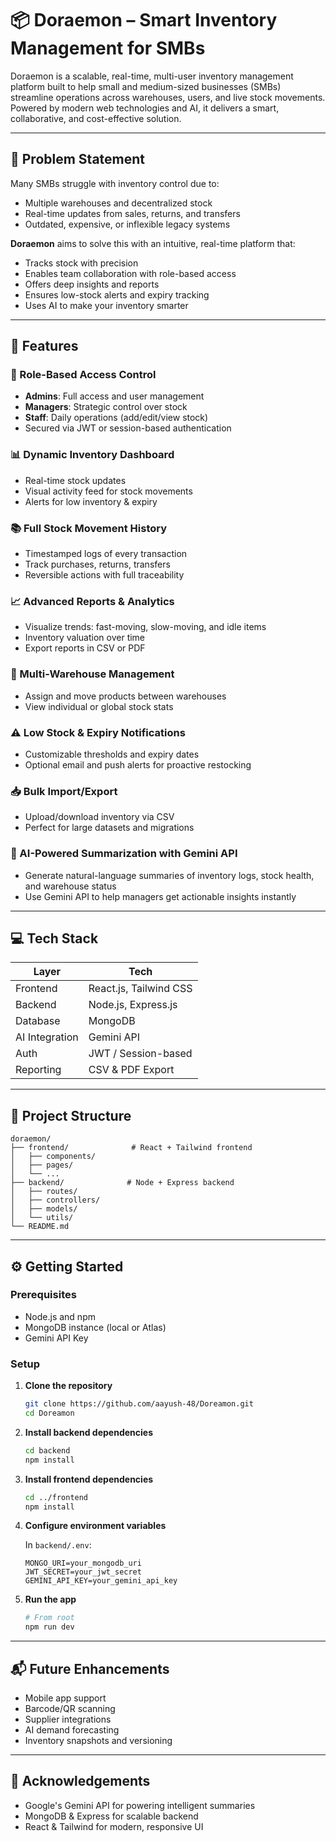 # 📦 Doraemon – Smart Inventory Management for SMBs

Doraemon is a scalable, real-time, multi-user inventory management platform built to help small and medium-sized businesses (SMBs) streamline operations across warehouses, users, and live stock movements. Powered by modern web technologies and AI, it delivers a smart, collaborative, and cost-effective solution.

---

## 🧩 Problem Statement

Many SMBs struggle with inventory control due to:

- Multiple warehouses and decentralized stock  
- Real-time updates from sales, returns, and transfers  
- Outdated, expensive, or inflexible legacy systems  

**Doraemon** aims to solve this with an intuitive, real-time platform that:

- Tracks stock with precision  
- Enables team collaboration with role-based access  
- Offers deep insights and reports  
- Ensures low-stock alerts and expiry tracking  
- Uses AI to make your inventory smarter

---

## 🚀 Features

### 🔐 Role-Based Access Control
- **Admins**: Full access and user management  
- **Managers**: Strategic control over stock  
- **Staff**: Daily operations (add/edit/view stock)  
- Secured via JWT or session-based authentication

### 📊 Dynamic Inventory Dashboard
- Real-time stock updates  
- Visual activity feed for stock movements  
- Alerts for low inventory & expiry  

### 📚 Full Stock Movement History
- Timestamped logs of every transaction  
- Track purchases, returns, transfers  
- Reversible actions with full traceability  

### 📈 Advanced Reports & Analytics
- Visualize trends: fast-moving, slow-moving, and idle items  
- Inventory valuation over time  
- Export reports in CSV or PDF  

### 🏢 Multi-Warehouse Management
- Assign and move products between warehouses  
- View individual or global stock stats  

### ⚠️ Low Stock & Expiry Notifications
- Customizable thresholds and expiry dates  
- Optional email and push alerts for proactive restocking  

### 📥 Bulk Import/Export
- Upload/download inventory via CSV  
- Perfect for large datasets and migrations  

### 🧠 AI-Powered Summarization with Gemini API
- Generate natural-language summaries of inventory logs, stock health, and warehouse status  
- Use Gemini API to help managers get actionable insights instantly  

---

## 💻 Tech Stack

| Layer        | Tech                      |
|--------------|---------------------------|
| Frontend     | React.js, Tailwind CSS    |
| Backend      | Node.js, Express.js       |
| Database     | MongoDB                   |
| AI Integration | Gemini API              |
| Auth         | JWT / Session-based       |
| Reporting    | CSV & PDF Export          |

---

## 📂 Project Structure

```
doraemon/
├── frontend/              # React + Tailwind frontend
│   ├── components/
│   ├── pages/
│   └── ...
├── backend/              # Node + Express backend
│   ├── routes/
│   ├── controllers/
│   ├── models/
│   └── utils/
└── README.md
```

---

## ⚙️ Getting Started

### Prerequisites
- Node.js and npm
- MongoDB instance (local or Atlas)
- Gemini API Key

### Setup

1. **Clone the repository**
   ```bash
   git clone https://github.com/aayush-48/Doreamon.git
   cd Doreamon
   ```

2. **Install backend dependencies**
   ```bash
   cd backend
   npm install
   ```

3. **Install frontend dependencies**
   ```bash
   cd ../frontend
   npm install
   ```

4. **Configure environment variables**

   In `backend/.env`:
   ```
   MONGO_URI=your_mongodb_uri
   JWT_SECRET=your_jwt_secret
   GEMINI_API_KEY=your_gemini_api_key
   ```

5. **Run the app**
   ```bash
   # From root
   npm run dev
   ```

---

## 📬 Future Enhancements

- Mobile app support  
- Barcode/QR scanning  
- Supplier integrations  
- AI demand forecasting  
- Inventory snapshots and versioning  

---

## 🙌 Acknowledgements

- Google's Gemini API for powering intelligent summaries  
- MongoDB & Express for scalable backend  
- React & Tailwind for modern, responsive UI
